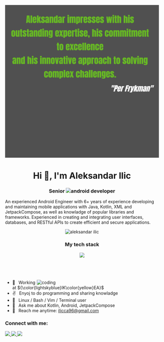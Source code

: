 <!--![reputation](reputation.png) -->
<img src="reputation.png" height="500" width="100%" />
<h1 align="center">Hi 👋, I'm Aleksandar Ilic</h1>
<h3 align="center">Senior <img src="https://1000logos.net/wp-content/uploads/2016/10/Android-Logo-2008.png" alt="android" width="70" height="50" /> developer</h3>
<p>An experienced Android Engineer with 6+ years of experience developing and maintaining mobile applications with Java, Kotlin, XML and JetpackCompose, as well as knowladge of popular libraries and frameworks. Experienced in creating and integrating user interfaces, databases, and RESTful APIs to create efficient and secure applications.</p>
<p align="center">
<img src="https://komarev.com/ghpvc/?username=ilicca&color=brightgreen" alt="aleksandar ilic"/>  
</p>
<div align="center">
  <h3>My tech stack</h3>
<p>
  <a href="https://skillicons.dev">
    <img src="https://skillicons.dev/icons?i=kotlin,androidstudio,java,css,debian,figma,firebase,flutter,github,gitlab,gradle,html,linux,react,supabase,sqlite,git,vim&perline=6" />
  </a>
</p>  
</div>
<br/>
<h1></h1>
<!--<img src="https://github-readme-activity-graph.vercel.app/graph?username=ilicca&theme=github-compact" /> -->
<img src="https://raw.githubusercontent.com/gist/vininjr/d29bb07bdadb41e4b0923bc8fa748b1a/raw/88f20c9d749d756be63f22b09f3c4ac570bc5101/programming.gif" align="right" alt="coding" width="400"/>

- 🔭  &ensp;Working at ${\color{lightskyblue}IK\color{yellow}EA}$
- ✌️  &ensp;Enyoj to do programming and sharing knowladge
- 🐧  &ensp;Linux / Bash / Vim / Terminal user
- 💬  &ensp;Ask me about Kotlin, Android, JetpackCompose
- 📧  &ensp;Reach me anytime: ilicca96@gmail.com

<div align="left">
  <h3>Connect with me:</h3>
  <a href="https://www.linkedin.com/in/aleksandar-ilić-5bab01181" target="blank">
  <img src="https://skillicons.dev/icons?i=linkedin" />
  </a>  

  <a href="mailto:ilicca96@gmail.com" target="blank">
  <img src="https://skillicons.dev/icons?i=gmail" />
  </a>  

  <a href="https://github.com/ilicca/about-me/issues/" target="blank">
  <img src="https://skillicons.dev/icons?i=github" />
  </a>  
</div>


